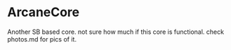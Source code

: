 # ArcaneCore
Another SB based core. not sure how much if this core is functional. check photos.md for pics of it.
